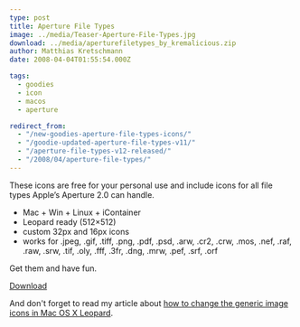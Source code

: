 ```yaml
---
type: post
title: Aperture File Types
image: ../media/Teaser-Aperture-File-Types.jpg
download: ../media/aperturefiletypes_by_kremalicious.zip
author: Matthias Kretschmann
date: 2008-04-04T01:55:54.000Z

tags:
  - goodies
  - icon
  - macos
  - aperture

redirect_from:
  - "/new-goodies-aperture-file-types-icons/"
  - "/goodie-updated-aperture-file-types-v11/"
  - "/aperture-file-types-v12-released/"
  - "/2008/04/aperture-file-types/"
---
```


These icons are free for your personal use and include icons for all file types Apple’s Aperture 2.0 can handle.

- Mac + Win + Linux + iContainer
- Leopard ready (512×512)
- custom 32px and 16px icons
- works for .jpeg, .gif, .tiff, .png, .pdf, .psd, .arw, .cr2, .crw, .mos, .nef, .raf, .raw, .srw, .tif, .oly, .fff, .3fr, .dng, .mrw, .pef, .srf, .orf

Get them and have fun.

<p class="content-download">
    <a class="icon-download" href="../media/aperturefiletypes_by_kremalicious.zip">Download</a>
</p>

And don't forget to read my article about [how to change the generic image icons in Mac OS X Leopard](/changing-the-image-icons-in-mac-os-x-leopard/).
